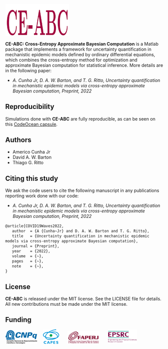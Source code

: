 <img src="logo/CE-ABC.png" width="40%">

**CE-ABC: Cross-Entropy Approximate Bayesian Computation** is a Matlab package that implements a framework for uncertainty quantification in mechanistic epidemic models defined by ordinary differential equations, which combines the cross-entropy method for optimization and approximate Bayesian computation for statistical inference. More details are in the following paper:
- *A. Cunha Jr, D. A. W. Barton, and T. G. Ritto, Uncertainty quantification in mechanistic epidemic models via cross-entropy approximate Bayesian computation, Preprint, 2022*

## Reproducibility

Simulations done with **CE-ABC** are fully reproducible, as can be seen on this <a href="https://codeocean.com/capsule/6653396/tree" target="_blank">CodeOcean capsule</a>.

## Authors
- Americo Cunha Jr
- David A. W. Barton
- Thiago G. Ritto

## Citing this study
We ask the code users to cite the following manuscript in any publications reporting work done with our code:
- *A. Cunha Jr, D. A. W. Barton, and T. G. Ritto, Uncertainty quantification in mechanistic epidemic models via cross-entropy approximate Bayesian computation, Preprint, 2022*

```
@article{COVID19Waves2022,
   author  = {A {Cunha~Jr} and D. A. W. Barton and T. G. Ritto},
   title   = {Uncertainty quantification in mechanistic epidemic models via cross-entropy approximate Bayesian computation},
   journal = {Preprint},
   year    = {2022},
   volume  = {~},
   pages   = {~},
   note    = {~},
}
```

## License
**CE-ABC** is released under the MIT license. See the LICENSE file for details. All new contributions must be made under the MIT license.

## Funding

<img src="logo/cnpq.png" width="20%"> &nbsp; &nbsp; <img src="logo/capes.png" width="10%">  &nbsp; &nbsp; &nbsp; <img src="logo/faperj.jpg" width="20%"> &nbsp; &nbsp; &nbsp; <img src="logo/epsrc.png" width="18%"> 
